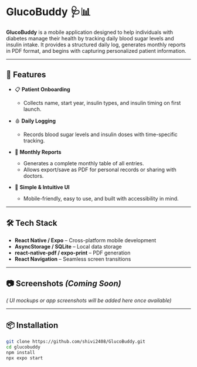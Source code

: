 # GlucoBuddy 🩺📊

**GlucoBuddy** is a mobile application designed to help individuals with diabetes manage their health by tracking daily blood sugar levels and insulin intake. It provides a structured daily log, generates monthly reports in PDF format, and begins with capturing personalized patient information.

---

## 🚀 Features

- 📋 **Patient Onboarding**
  - Collects name, start year, insulin types, and insulin timing on first launch.

- 🩸 **Daily Logging**
  - Records blood sugar levels and insulin doses with time-specific tracking.

- 📆 **Monthly Reports**
  - Generates a complete monthly table of all entries.
  - Allows export/save as PDF for personal records or sharing with doctors.

- 📱 **Simple & Intuitive UI**
  - Mobile-friendly, easy to use, and built with accessibility in mind.

---

## 🛠️ Tech Stack

- **React Native / Expo** – Cross-platform mobile development  
- **AsyncStorage / SQLite** – Local data storage  
- **react-native-pdf / expo-print** – PDF generation  
- **React Navigation** – Seamless screen transitions  

---

## 📷 Screenshots *(Coming Soon)*

*( UI mockups or app screenshots will be added here once available)*

---

## 📦 Installation

```bash
git clone https://github.com/shivi2408/GlucoBuddy.git
cd glucobuddy
npm install
npx expo start
